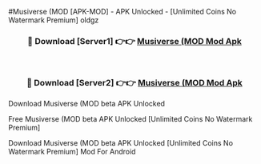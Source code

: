 #Musiverse (MOD [APK-MOD] - APK Unlocked - [Unlimited Coins No Watermark Premium] oldgz



<div align="center">

<h3>🔴 Download [Server1] 👉👉 <a href="https://momento.my/?title=Musiverse_(MOD">Musiverse (MOD Mod Apk</a></h3><br>

<h3>🔴 Download [Server2] 👉👉 <a href="https://momento.my/?title=Musiverse_(MOD">Musiverse (MOD Mod Apk</a></h3>
</div>



Download Musiverse (MOD beta APK Unlocked

Free Musiverse (MOD beta APK Unlocked [Unlimited Coins No Watermark Premium]

Download Musiverse (MOD beta APK Unlocked [Unlimited Coins No Watermark Premium] Mod For Android
